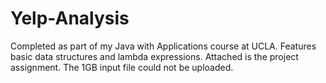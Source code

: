 # Yelp-Analysis
Completed as part of my Java with Applications course at UCLA. Features basic data structures and lambda expressions. Attached is the project assignment. The 1GB input file could not be uploaded.
